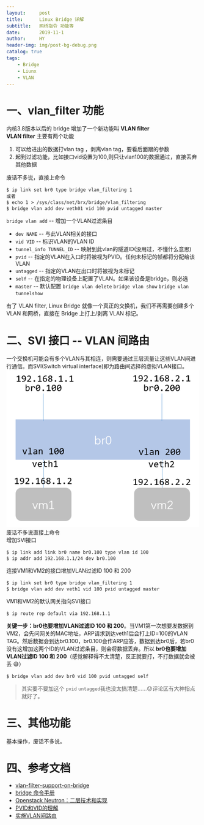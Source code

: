 ```yaml
---
layout:     post
title:      Linux Bridge 详解
subtitle:   网桥指令 功能等 
date:       2019-11-1
author:     HY
header-img: img/post-bg-debug.png
catalog: true
tags:
    - Bridge
    - Liunx
    - VLAN
---
```

# 一、vlan_filter 功能
内核3.8版本以后的 bridge 增加了一个新功能叫 **VLAN filter**  
**VLAN filter** 主要有两个功能
1. 可以给进出的数据打vlan tag ，剥离vlan tag，要看后面跟的参数
2. 起到过滤功能，比如接口vid设置为100,则只让vlan100的数据通过，直接丢弃其他数据  

废话不多说，直接上命令

    $ ip link set br0 type bridge vlan_filtering 1
    或者
    $ echo 1 > /sys/class/net/brx/bridge/vlan_filtering
    $ bridge vlan add dev veth01 vid 100 pvid untagged master

`bridge vlan add` -- 增加一个VLAN过滤条目
- `dev NAME` -- 与此VLAN相关的接口
- `vid VID` -- 标识VLAN的VLAN ID
- `tunnel_info TUNNEL_ID` -- 映射到此vlan的隧道ID(没用过，不懂什么意思)
- `pvid` -- 指定的VLAN在入口时将被视为PVID。任何未标记的帧都将分配给该VLAN
- `untagged` -- 指定的VLAN在出口时将被视为未标记
- `self` -- 在指定的物理设备上配置了VLAN。如果该设备是bridge，则必选
- `master` -- 默认配置
`bridge vlan delete`
`bridge vlan show`
`bridge vlan tunnelshow`  

有了 VLAN filter, Linux Bridge 就像一个真正的交换机，我们不再需要创建多个 VLAN 和网桥，直接在 Bridge 上打上/剥离 VLAN 标记。

# 二、SVI 接口 -- VLAN 间路由
一个交换机可能会有多个VLAN与其相连，则需要通过三层流量让这些VLAN间进行通信。而SVI(Switch virtual interface)即为路由间选择的虚拟VLAN接口。
![](/img/articles/4104220.png)  
废话不多说直接上命令  
增加SVI接口  

    $ ip link add link br0 name br0.100 type vlan id 100
    $ ip addr add 192.168.1.1/24 dev br0.100

连接VM1和VM2的接口增加VLAN过滤ID 100 和 200  

    $ ip link set br0 type bridge vlan_filtering 1
    $ bridge vlan add dev veth1 vid 100 pvid untagged master


VM1和VM2的默认网关指向SVI接口  

    $ ip route rep default via 192.168.1.1

**关键一步：br0也要增加VLAN过滤ID 100 和 200**。当VM1第一次想要发数据到VM2，会先问网关的MAC地址，ARP请求到达veth1后会打上ID=100的VLAN TAG。然后数据会到达br0.100，br0.100会作ARP应答，数据到达br0后，若br0没有这增加这两个ID的VLAN过滤条目，则会将数据丢弃。所以 **br0也要增加VLAN过滤ID 100 和 200**（感觉解释得不太清楚，反正就要打，不打数据就会被丢 :sweat_smile:）  

    $ bridge vlan add dev br0 vid 100 pvid untagged self

>其实要不要加这个 `pvid` `untagged`我也没太搞清楚……:sweat:评论区有大神指点就好了。

# 三、其他功能
基本操作，废话不多说。

# 四、参考文档
- [vlan-filter-support-on-bridge](https://developers.redhat.com/blog/2017/09/14/vlan-filter-support-on-bridge/)
- [bridge 命令手册](http://man7.org/linux/man-pages/man8/bridge.8.html)
- [Openstack Neutron：二层技术和实现](https://www.cnblogs.com/pmyewei/p/6413875.html/)
- [PVID和VID的理解](https://blog.csdn.net/silent123go/article/details/70146806)
- [实施VLAN间路由](http://icon.clnchina.com.cn/pdf/CCNPSWITCH-xuexizhinan-04.pdf)

